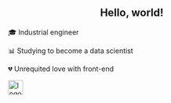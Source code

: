 ## <center>Hello, world!</center>
  

🎓 Industrial engineer

📊 Studying to become a data scientist

💔 Unrequited love with front-end


<a href="https://www.linkedin.com/in/nascimento-fernanda/"><img src="https://cdn.jsdelivr.net/gh/devicons/devicon@latest/icons/linkedin/linkedin-original.svg" alt="logo Linkedin" width="30" height="30" /></a>
